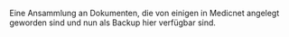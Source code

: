 Eine Ansammlung an Dokumenten, die von einigen in Medicnet angelegt geworden sind und nun als Backup hier verfügbar sind.